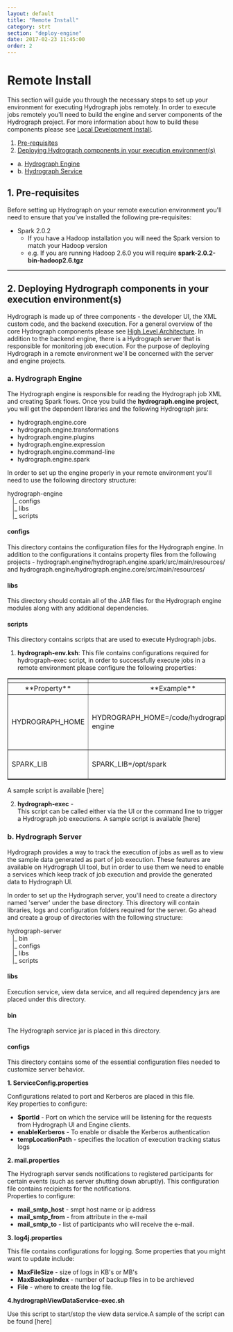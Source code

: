 ```yaml
---
layout: default
title: "Remote Install"
category: strt
section: "deploy-engine"
date: 2017-02-23 11:45:00
order: 2
---
```


<div class="page-header">
  <h1>Remote Install</h1>
</div>

This section will guide you through the necessary steps to set up your environment for executing Hydrograph jobs remotely. 
In order to execute jobs remotely you'll need to build the engine and server components of the Hydrograph project. 
For more information about how to build these components please see [Local Development Install](Getting-Started-UI).

1. [Pre-requisites](#pre-requisites)
2. [Deploying Hydrograph components in your execution environment(s)](#Deploying-Hydrograph)
- a. [Hydrograph Engine](#Hydrograph-Engine)
- b. [Hydrograph Service](#Hydrograph-Service)

<a name="pre-requisites"/>

## 1. Pre-requisites  
Before setting up Hydrograph on your remote execution environment you'll need to ensure that you've installed the following pre-requisites: 
  - Spark 2.0.2
    - If you have a Hadoop installation  you will need the Spark version to match your Hadoop version
    - e.g. If you are running Hadoop 2.6.0 you will require **spark-2.0.2-bin-hadoop2.6.tgz**

----------

<a name="pre-requisites"/>

## 2. Deploying Hydrograph components in your execution environment(s)  

Hydrograph is made up of three components - the developer UI, the XML custom code, and the backend execution. For a general overview of the core
Hydrograph components please see [High Level Architecture](architecture). In addition to the backend engine, there is a Hydrograph server that is 
responsible for monitoring job execution. For the purpose of deploying Hydrograph in a remote environment we'll be concerned with the server and engine
projects. 

<a name="Hydrograph-Engine"/>

### a. Hydrograph Engine  
The Hydrograph engine is responsible for reading the Hydrograph job XML and creating Spark flows. Once you build the **hydrograph.engine project**,
 you will get the dependent libraries and the following Hydrograph jars:

- hydrograph.engine.core
- hydrograph.engine.transformations
- hydrograph.engine.plugins
- hydrograph.engine.expression
- hydrograph.engine.command-line
- hydrograph.engine.spark

In order to set up the engine properly in your remote environment you'll need to use the following directory structure: 

hydrograph-engine  
&nbsp;&nbsp;&nbsp;|_ configs<br/>
&nbsp;&nbsp;&nbsp;|_ libs<br/>
&nbsp;&nbsp;&nbsp;|_ scripts<br/>

#### **configs** 
This directory contains the configuration files for the Hydrograph engine. In addition to the configurations it contains property
files from the following projects - hydrograph.engine/hydrograph.engine.spark/src/main/resources/ and hydrograph.engine/hydrograph.engine.core/src/main/resources/

#### **libs** 
This directory should contain all of the JAR files for the Hydrograph engine modules along with any additional dependencies. 

#### **scripts**
This directory contains scripts that are used to execute Hydrograph jobs. 

1. **hydrograph-env.ksh**: 
This file contains configurations required for hydrograph-exec script, in order to successfully execute jobs in a remote environment
please configure the following properties: <br/>
<table  border="1px">
<th><tr><td align="center">**Property**</td><td align="center">**Example**</td><td align="center">**Description**</td></tr></th>
<tr><td>HYDROGRAPH_HOME</td><td>HYDROGRAPH_HOME=/code/hydrograph/spark-engine</td>
<td>Update above path only if you change the base directory path from the default one.</td></tr>
<tr><td>SPARK_LIB</td><td>SPARK_LIB=/opt/spark</td><td>Location of the spark installation directory.</td></tr>
</table>
A sample script is available [here]

2. **hydrograph-exec** -<br/>
This script can be called either via the UI or the command line to trigger a Hydrograph job executions. 
A sample script is available [here]


<a name="Hydrograph-Service"/>

### b. Hydrograph Server  
Hydrograph provides a way to track the execution of jobs as well as to view the sample data generated as part of job execution. These features are available on Hydrograph UI tool,
but in order to use them we need to enable a services which keep track of job execution and provide the generated data to Hydrograph UI.

In order to set up the Hydrograph server, you'll need to create a directory named 'server' under the base directory. This directory will contain libraries, logs and configuration folders required for the server. 
Go ahead and create a group of directories with the following structure:  

hydrograph-server  
&nbsp;&nbsp;&nbsp;|_ bin<br/>
&nbsp;&nbsp;&nbsp;|_ configs<br/>
&nbsp;&nbsp;&nbsp;|_ libs<br/>
&nbsp;&nbsp;&nbsp;|_ scripts<br/>

#### libs 
Execution service, view data service, and all required dependency jars are placed under this directory. 

#### bin 
The Hydrograph service jar is placed in this directory. 

#### configs
This directory contains some of the essential configuration files needed to customize server behavior.  

**1. ServiceConfig.properties**

Configurations related to port and Kerberos are placed in this file.  
Key properties to configure:  
  - **$portId** - Port on which the service will be listening for the requests from Hydrograph UI and Engine clients.
  - **enableKerberos** - To enable or disable the Kerberos authentication
  - **tempLocationPath** - specifies the location of execution tracking status logs

**2. mail.properties**  

The Hydrograph server sends notifications to registered participants for certain events (such as server shutting down abruptly).
This configuration file contains recipients for the notifications.  
Properties to configure:  
  - **mail_smtp_host** - smpt host name or ip address
  - **mail_smtp_from** - from attribute in the e-mail
  - **mail_smtp_to** - list of participants who will receive the e-mail.

**3. log4j.properties**  

This file contains configurations for logging. Some properties that you might want to update include:  
  - **MaxFileSize** - size of logs in KB's or MB's
  - **MaxBackupIndex** - number of backup files in to be archieved
  - **File** - where to create the log file.

**4.hydrographViewDataService-exec.sh**  

Use this script to start/stop the view data service.A sample of the script can be found [here]
